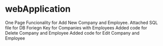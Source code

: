 # webApplication

One Page Funcionality for Add New Company and Employee.
Attached SQL file for DB
Foriegn Key for Companies with Employees
Added code for Delete Company and Employee
Added code for Edit Company and Employee
